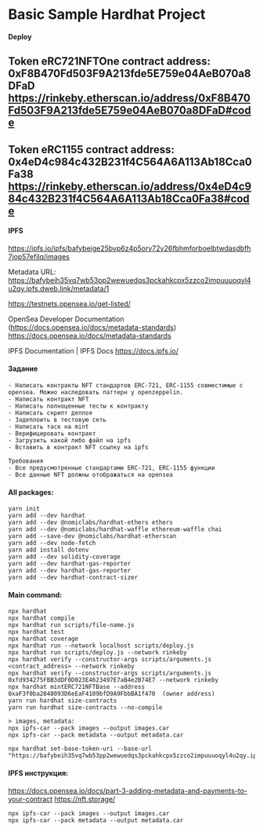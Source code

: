 # Basic Sample Hardhat Project

#### Deploy
Token eRC721NFTOne contract address: 0xF8B470Fd503F9A213fde5E759e04AeB070a8DFaD
https://rinkeby.etherscan.io/address/0xF8B470Fd503F9A213fde5E759e04AeB070a8DFaD#code
--
Token eRC1155 contract address: 0x4eD4c984c432B231f4C564A6A113Ab18Cca0Fa38
https://rinkeby.etherscan.io/address/0x4eD4c984c432B231f4C564A6A113Ab18Cca0Fa38#code
--
#### IPFS
https://ipfs.io/ipfs/bafybeige25bvp6z4p5orv72v26fbhmforboelbtwdasdbfh7jop57efilq/images

Metadata URL: 
https://bafybeih35vq7wb53pp2wewuedqs3pckahkcpx5zzco2impuuuoqyl4u2qy.ipfs.dweb.link/metadata/1

https://testnets.opensea.io/get-listed/   

OpenSea Developer Documentation (https://docs.opensea.io/docs/metadata-standards)
https://docs.opensea.io/docs/metadata-standards

IPFS Documentation | IPFS Docs
https://docs.ipfs.io/

#### Задание 
```
- Написать контракты NFT стандартов ERC-721, ERC-1155 совместимые с opensea. Можно наследовать паттерн у openzeppelin. 
- Написать контракт NFT
- Написать полноценные тесты к контракту
- Написать скрипт деплоя
- Задеплоить в тестовую сеть
- Написать таск на mint
- Верифицировать контракт
- Загрузить какой либо файл на ipfs
- Вставить в контракт NFT ссылку на ipfs

Требования
- Все предусмотренные стандартами ERC-721, ERC-1155 функции
- Все данные NFT должны отображаться на opensea
```
#### All packages:
```
yarn init 
yarn add --dev hardhat 
yarn add --dev @nomiclabs/hardhat-ethers ethers 
yarn add --dev @nomiclabs/hardhat-waffle ethereum-waffle chai
yarn add --save-dev @nomiclabs/hardhat-etherscan
yarn add --dev node-fetch
yarn add install dotenv 
yarn add --dev solidity-coverage
yarn add --dev hardhat-gas-reporter 
yarn add --dev hardhat-gas-reporter
yarn add --dev hardhat-contract-sizer
```
#### Main command:
```
npx hardhat 
npx hardhat compile
npx hardhat run scripts/file-name.js
npx hardhat test 
npx hardhat coverage
npx hardhat run --network localhost scripts/deploy.js 
npx hardhat run scripts/deploy.js --network rinkeby
npx hardhat verify --constructor-args scripts/arguments.js <contract_address> --network rinkeby
npx hardhat verify --constructor-args scripts/arguments.js 0xfd934275FBB3dDF0D023E4623497E7aB4e2B74E7 --network rinkeby
npx hardhat mintERC721NFTBase --address 0xaF3f0ba2848093D6eEaF4109bfD9A9FbbBA1f470  (owner address) 
yarn run hardhat size-contracts 
yarn run hardhat size-contracts --no-compile

> images, metadata:
npx ipfs-car --pack images --output images.car
npx ipfs-car --pack metadata --output metadata.car

npx hardhat set-base-token-uri --base-url "https://bafybeih35vq7wb53pp2wewuedqs3pckahkcpx5zzco2impuuuoqyl4u2qy.ipfs.dweb.link/metadata/"
```
#### IPFS инструкция:
https://docs.opensea.io/docs/part-3-adding-metadata-and-payments-to-your-contract
https://nft.storage/
```
npx ipfs-car --pack images --output images.car
npx ipfs-car --pack metadata --output metadata.car


```